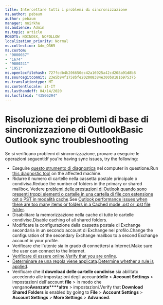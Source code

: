 ```yaml
---
title: Intercettare tutti i problemi di sincronizzazione
ms.author: pebaum
author: pebaum
manager: mnirkhe
ms.audience: Admin
ms.topic: article
ROBOTS: NOINDEX, NOFOLLOW
localization_priority: Normal
ms.collection: Adm_O365
ms.custom:
- "9000037"
- "1674"
- "9000241"
- "1951"
ms.openlocfilehash: 727fcdb4b206650ec42a16925a42cd208a91d8b8
ms.sourcegitcommit: 23e5b94f1758bfe202008384e300b81816975375
ms.translationtype: MT
ms.contentlocale: it-IT
ms.lasthandoff: 04/14/2020
ms.locfileid: "43506294"
---
```

# <a name="basic-outlook-sync-troubleshooting"></a><span data-ttu-id="ca5db-102">Risoluzione dei problemi di base di sincronizzazione di Outlook</span><span class="sxs-lookup"><span data-stu-id="ca5db-102">Basic Outlook sync troubleshooting</span></span>

<span data-ttu-id="ca5db-103">Se si verificano problemi di sincronizzazione, provare a eseguire le operazioni seguenti:</span><span class="sxs-lookup"><span data-stu-id="ca5db-103">If you're having sync issues, try the following:</span></span>

- <span data-ttu-id="ca5db-104">Eseguire [questo strumento di diagnostica](https://aka.ms/sara-outlooksendreceive) nel computer in questione.</span><span class="sxs-lookup"><span data-stu-id="ca5db-104">Run [this diagnostic tool](https://aka.ms/sara-outlooksendreceive) on the affected machine.</span></span>
- <span data-ttu-id="ca5db-105">Ridurre il numero di cartelle nella cassetta postale principale o condivisa.</span><span class="sxs-lookup"><span data-stu-id="ca5db-105">Reduce the number of folders in the primary or shared mailbox.</span></span> <span data-ttu-id="ca5db-106">Vedere [problemi delle prestazioni di Outlook quando sono presenti troppi elementi o cartelle in una cartella di file con estensione ost o PST in modalità cache](https://support.microsoft.com/help/2768656/outlook-performance-issues-when-there-are-too-many-items-or-folders-in).</span><span class="sxs-lookup"><span data-stu-id="ca5db-106">See [Outlook performance issues when there are too many items or folders in a Cached mode .ost or .pst file folder](https://support.microsoft.com/help/2768656/outlook-performance-issues-when-there-are-too-many-items-or-folders-in).</span></span>
- <span data-ttu-id="ca5db-107">Disabilitare la memorizzazione nella cache di tutte le cartelle condivise.</span><span class="sxs-lookup"><span data-stu-id="ca5db-107">Disable caching of all shared folders.</span></span>
- <span data-ttu-id="ca5db-108">Modificare la configurazione della cassetta postale di Exchange secondaria in un secondo account di Exchange nel profilo.</span><span class="sxs-lookup"><span data-stu-id="ca5db-108">Change the configuration of the secondary Exchange mailbox to a second Exchange account in your profile.</span></span>
- <span data-ttu-id="ca5db-109">Verificare che l'utente sia in grado di connettersi a Internet.</span><span class="sxs-lookup"><span data-stu-id="ca5db-109">Make sure the user can connect to the Internet.</span></span> 
- <span data-ttu-id="ca5db-110">[Verificare di essere online](https://support.office.com/article/2460e4a8-16c7-47fc-b204-b1549275aac9).</span><span class="sxs-lookup"><span data-stu-id="ca5db-110">[Verify that you are online](https://support.office.com/article/2460e4a8-16c7-47fc-b204-b1549275aac9).</span></span>
- <span data-ttu-id="ca5db-111">[Determinare se una regola viene applicata](https://support.office.com/article/C24F5DEA-9465-4DF4-AD17-A50704D66C59).</span><span class="sxs-lookup"><span data-stu-id="ca5db-111">[Determine whether a rule is applied](https://support.office.com/article/C24F5DEA-9465-4DF4-AD17-A50704D66C59).</span></span>
- <span data-ttu-id="ca5db-112">Verificare che **il download delle cartelle condivise** sia abilitato accedendo alle impostazioni degli account**delle** > **Account Settings** > impostazioni dell'account **file** > in modo che vengano**Avanzate\*\*\*\*altre** > impostazioni.</span><span class="sxs-lookup"><span data-stu-id="ca5db-112">Verify that **Download Shared Folders** is enabled by going to **File** > **Account Settings** > **Account Settings** > **More Settings** > **Advanced**.</span></span>
